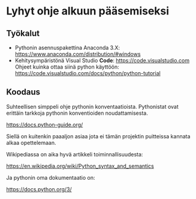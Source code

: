 # Lyhyt ohje alkuun pääsemiseksi

## Työkalut

- Pythonin asennuspakettina Anaconda 3.X: https://www.anaconda.com/distribution/#windows
- Kehitysympäristönä Visual Studio **Code**:
https://code.visualstudio.com
Ohjeet kuinka ottaa siinä python käyttöön:
https://code.visualstudio.com/docs/python/python-tutorial

## Koodaus

Suhteellisen simppeli ohje pythonin konventaatioista. Pythonistat ovat erittäin tarkkoja pythonin konventioiden noudattamisesta.

https://docs.python-guide.org/

Siellä on kuitenkin paaaljon asiaa jota ei tämän projektin puitteissa kannata alkaa opettelemaan.

Wikipediassa on aika hyvä artikkeli toiminnallisuudesta:

https://en.wikipedia.org/wiki/Python_syntax_and_semantics

Ja pythonin oma dokumentaatio on:

https://docs.python.org/3/
